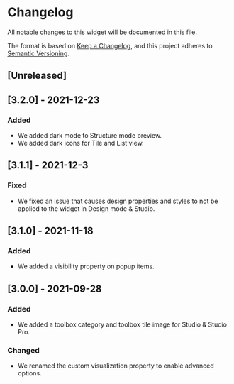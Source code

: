 # Changelog
All notable changes to this widget will be documented in this file.

The format is based on [Keep a Changelog](https://keepachangelog.com/en/1.0.0/), and this project adheres to [Semantic Versioning](https://semver.org/spec/v2.0.0.html).

## [Unreleased]

## [3.2.0] - 2021-12-23

### Added
- We added dark mode to Structure mode preview.
- We added dark icons for Tile and List view.

## [3.1.1] - 2021-12-3

### Fixed
- We fixed an issue that causes design properties and styles to not be applied to the widget in Design mode & Studio.

## [3.1.0] - 2021-11-18

### Added
- We added a visibility property on popup items.

## [3.0.0] - 2021-09-28

### Added
- We added a toolbox category and toolbox tile image for Studio & Studio Pro.

### Changed
- We renamed the custom visualization property to enable advanced options.
